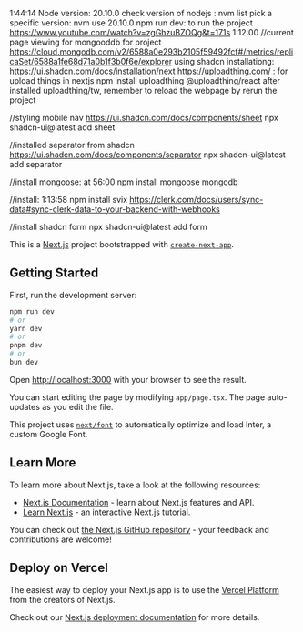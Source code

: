 1:44:14
Node version: 20.10.0
check version of nodejs : nvm list
pick a specific version: nvm use 20.10.0
npm run dev: to run the project
https://www.youtube.com/watch?v=zgGhzuBZOQg&t=171s
1:12:00
//current page viewing for mongooddb for project
https://cloud.mongodb.com/v2/6588a0e293b2105f59492fcf#/metrics/replicaSet/6588a1fe68d71a0b1f3b0f6e/explorer
using shadcn installationg: https://ui.shadcn.com/docs/installation/next
https://uploadthing.com/ : for upload things in nextjs
npm install uploadthing @uploadthing/react
after installed uploadthing/tw, remember to reload the webpage by rerun the project

//styling mobile nav
https://ui.shadcn.com/docs/components/sheet
npx shadcn-ui@latest add sheet

//installed separator from shadcn
https://ui.shadcn.com/docs/components/separator
npx shadcn-ui@latest add separator

//install mongoose: at 56:00
npm install mongoose mongodb

//install: 1:13:58
npm install svix
https://clerk.com/docs/users/sync-data#sync-clerk-data-to-your-backend-with-webhooks

//install shadcn form
npx shadcn-ui@latest add form

This is a [Next.js](https://nextjs.org/) project bootstrapped with [`create-next-app`](https://github.com/vercel/next.js/tree/canary/packages/create-next-app).

## Getting Started

First, run the development server:

```bash
npm run dev
# or
yarn dev
# or
pnpm dev
# or
bun dev
```

Open [http://localhost:3000](http://localhost:3000) with your browser to see the result.

You can start editing the page by modifying `app/page.tsx`. The page auto-updates as you edit the file.

This project uses [`next/font`](https://nextjs.org/docs/basic-features/font-optimization) to automatically optimize and load Inter, a custom Google Font.

## Learn More

To learn more about Next.js, take a look at the following resources:

- [Next.js Documentation](https://nextjs.org/docs) - learn about Next.js features and API.
- [Learn Next.js](https://nextjs.org/learn) - an interactive Next.js tutorial.

You can check out [the Next.js GitHub repository](https://github.com/vercel/next.js/) - your feedback and contributions are welcome!

## Deploy on Vercel

The easiest way to deploy your Next.js app is to use the [Vercel Platform](https://vercel.com/new?utm_medium=default-template&filter=next.js&utm_source=create-next-app&utm_campaign=create-next-app-readme) from the creators of Next.js.

Check out our [Next.js deployment documentation](https://nextjs.org/docs/deployment) for more details.
